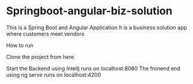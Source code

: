 # Springboot-angular-biz-solution

This is a Spring Boot and Angular Application
It is a business solution app where customers meet vendors

How to run

Clone the project from here

Start the Backend using Intellj runs on localhost:8080
The fronend end using ng serve runs on localhost:4200
